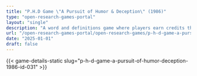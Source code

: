 ```yaml
---
title: "P.H.D Game \"A Pursuit of Humor & Deception\" (1986)"
type: "open-research-games-portal"
layout: "single"
description: "A word and definitions game where players earn credits through the clever use of words. To win, players must earn 80 credits and fulfil the unique requiremen..."
url: "/open-research-games-portal/open-research-games/p-h-d-game-a-pursuit-of-humor-deception-1986-id-031/"
date: "2025-01-01"
draft: false
---
```


{{< game-details-static slug="p-h-d-game-a-pursuit-of-humor-deception-1986-id-031" >}}
